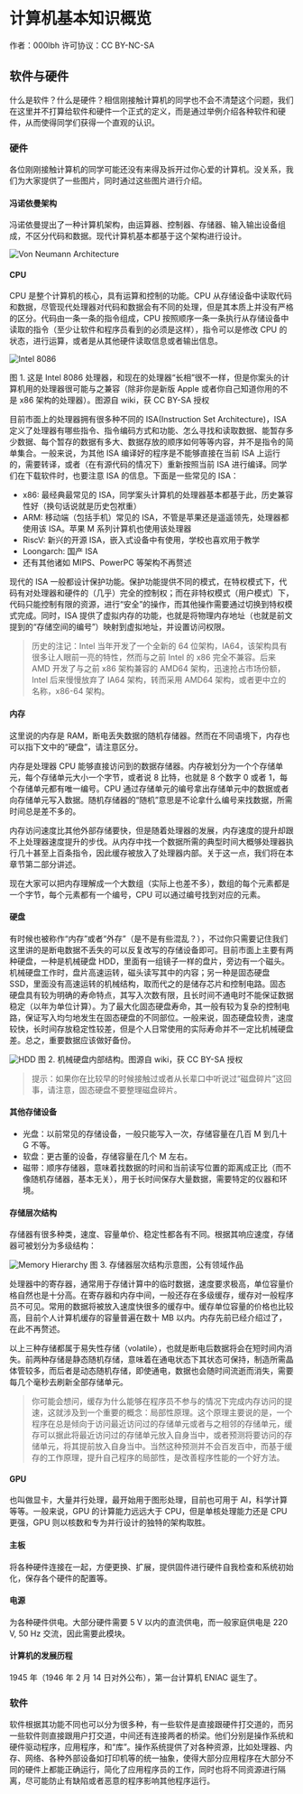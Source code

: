 # 计算机基本知识概览

作者：000lbh
许可协议：CC BY-NC-SA

## 软件与硬件

什么是软件？什么是硬件？相信刚接触计算机的同学也不会不清楚这个问题，我们在这里并不打算给软件和硬件一个正式的定义，而是通过举例介绍各种软件和硬件，从而使得同学们获得一个直观的认识。

### 硬件

各位刚刚接触计算机的同学可能还没有来得及拆开过你心爱的计算机。没关系，我们为大家提供了一些图片，同时通过这些图片进行介绍。

#### 冯诺依曼架构

冯诺依曼提出了一种计算机架构，由运算器、控制器、存储器、输入输出设备组成，不区分代码和数据。现代计算机基本都基于这个架构进行设计。

![Von Neumann Architecture](/assets/basic/03-computer-basic-knowledge-1/Von_Neumann_Architecture.svg)

#### CPU

CPU 是整个计算机的核心，具有运算和控制的功能。CPU 从存储设备中读取代码和数据，尽管现代处理器对代码和数据会有不同的处理，但是其本质上并没有严格的区分。代码由一条一条的指令组成，CPU 按照顺序一条一条执行从存储设备中读取的指令（至少让软件和程序员看到的必须是这样），指令可以是修改 CPU 的状态，进行运算，或者是从其他硬件读取信息或者输出信息。

![Intel 8086](/assets/basic/03-computer-basic-knowledge-1/Intel_C8086.jpg)

图 1. 这是 Intel 8086 处理器，和现在的处理器“长相”很不一样，但是你案头的计算机用的处理器很可能与之兼容（除非你是新版 Apple 或者你自己知道你用的不是 x86 架构的处理器）。图源自 wiki，获 CC BY-SA 授权

目前市面上的处理器拥有很多种不同的 ISA(Instruction Set Architecture)，ISA 定义了处理器有哪些指令、指令编码方式和功能、怎么寻找和读取数据、能暂存多少数据、每个暂存的数据有多大、数据存放的顺序如何等等内容，并不是指令的简单集合。一般来说，为其他 ISA 编译好的程序是不能够直接在当前 ISA 上运行的，需要转译，或者（在有源代码的情况下）重新按照当前 ISA 进行编译。同学们在下载软件时，也要注意 ISA 的信息。下面是一些常见的 ISA：

- x86: 最经典最常见的 ISA，同学案头计算机的处理器基本都基于此，历史兼容性好（换句话说就是历史包袱重）
- ARM: 移动端（包括手机）常见的 ISA，不管是苹果还是遥遥领先，处理器都使用该 ISA。苹果 M 系列计算机也使用该处理器
- RiscV: 新兴的开源 ISA，嵌入式设备中有使用，学校也喜欢用于教学
- Loongarch: 国产 ISA
- 还有其他诸如 MIPS、PowerPC 等架构不再赘述

现代的 ISA 一般都设计保护功能。保护功能提供不同的模式，在特权模式下，代码有对处理器和硬件的（几乎）完全的控制权；而在非特权模式（用户模式）下，代码只能控制有限的资源，进行“安全”的操作，而其他操作需要通过切换到特权模式完成。同时，ISA 提供了虚拟内存的功能，也就是将物理内存地址（也就是前文提到的“存储空间的编号”）映射到虚拟地址，并设置访问权限。

> 历史的注记：Intel 当年开发了一个全新的 64 位架构，IA64，该架构具有很多让人眼前一亮的特性，然而与之前 Intel 的 x86 完全不兼容。后来 AMD 开发了与之前 x86 架构兼容的 AMD64 架构，迅速抢占市场份额，Intel 后来慢慢放弃了 IA64 架构，转而采用 AMD64 架构，或者更中立的名称，x86-64 架构。

#### 内存

这里说的内存是 RAM，断电丢失数据的随机存储器。然而在不同语境下，内存也可以指下文中的“硬盘”，请注意区分。

内存是处理器 CPU 能够直接访问到的数据存储器。内存被划分为一个个存储单元，每个存储单元大小一个字节，或者说 8 比特，也就是 8 个数字 0 或者 1，每个存储单元都有唯一编号。CPU 通过存储单元的编号拿出存储单元中的数据或者向存储单元写入数据。随机存储器的“随机”意思是不论拿什么编号来找数据，所需时间总是差不多的。

内存访问速度比其他外部存储要快，但是随着处理器的发展，内存速度的提升却跟不上处理器速度提升的步伐。从内存中找一个数据所需的典型时间大概够处理器执行几十甚至上百条指令，因此缓存被放入了处理器内部。关于这一点，我们将在本章节第二部分讲述。

现在大家可以把内存理解成一个大数组（实际上也差不多），数组的每个元素都是一个字节，每个元素都有一个编号，CPU 可以通过编号找到对应的元素。

#### 硬盘

有时候也被称作“内存”或者“外存”（是不是有些混乱？），不过你只需要记住我们这里讲的是断电数据不丢失的可以反复改写的存储设备即可。目前市面上主要有两种硬盘，一种是机械硬盘 HDD，里面有一组镜子一样的盘片，旁边有一个磁头。机械硬盘工作时，盘片高速运转，磁头读写其中的内容；另一种是固态硬盘 SSD，里面没有高速运转的机械结构，取而代之的是储存芯片和控制电路。固态硬盘具有较为明确的寿命特点，其写入次数有限，且长时间不通电时不能保证数据稳定（以年为单位计算）。为了最大化固态硬盘寿命，其一般有较为复杂的控制电路，保证写入均匀地发生在固态硬盘的不同部位。一般来说，固态硬盘较贵，速度较快，长时间存放稳定性较差，但是个人日常使用的实际寿命并不一定比机械硬盘差。总之，重要数据应该做好备份。

![HDD](/assets/basic/03-computer-basic-knowledge-1/Laptop-hard-drive-exposed.jpg)
图 2. 机械硬盘内部结构。图源自 wiki，获 CC BY-SA 授权

> 提示：如果你在比较早的时候接触过或者从长辈口中听说过“磁盘碎片”这回事，请注意，固态硬盘不要整理磁盘碎片。

#### 其他存储设备

- 光盘：以前常见的存储设备，一般只能写入一次，存储容量在几百 M 到几十 G 不等。
- 软盘：更古董的设备，存储容量在几个 M 左右。
- 磁带：顺序存储器，意味着找数据的时间和当前读写位置的距离成正比（而不像随机存储器，基本无关），用于长时间保存大量数据，需要特定的仪器和环境。

#### 存储层次结构

存储器有很多种类，速度、容量单价、稳定性都各有不同。根据其响应速度，存储器可被划分为多级结构：

![Memory Hierarchy](/assets/basic/03-computer-basic-knowledge-1/ComputerMemoryHierarchy.svg)
图 3. 存储器层次结构示意图，公有领域作品

处理器中的寄存器，通常用于存储计算中的临时数据，速度要求极高，单位容量价格自然也是十分高。在寄存器和内存中间，一般还存在多级缓存，缓存对一般程序员不可见。常用的数据将被放入速度快很多的缓存中。缓存单位容量的价格也比较高，目前个人计算机缓存的容量普遍在数十 MB 以内。内存先前已经介绍过了，在此不再赘述。

以上三种存储都属于易失性存储（volatile），也就是断电后数据将会在短时间内消失。前两种存储是静态随机存储，意味着在通电状态下其状态可保持，制造所需晶体管较多，而后者是动态随机存储，即使通电，数据也会随时间流逝而消失，需要每几个毫秒去刷新全部存储单元。

> 你可能会想问，缓存为什么能够在程序员不参与的情况下完成内存访问的提速，这就涉及到一个重要的概念：局部性原理。这个原理主要说的是，一个程序在总是倾向于访问最近访问过的存储单元或者与之相邻的存储单元，缓存可以据此将最近访问过的存储单元放入自身当中，或者预测将要访问的存储单元，将其提前放入自身当中。当然这种预测并不会百发百中，而基于缓存的工作原理，提升自己程序的局部性，是改善程序性能的一个好方法。

#### GPU

也叫做显卡，大量并行处理，最开始用于图形处理，目前也可用于 AI，科学计算等等。一般来说，GPU 的计算能力远远大于 CPU，但是单核处理能力还是 CPU 更强，GPU 则以核数和专为并行设计的独特的架构取胜。

#### 主板

将各种硬件连接在一起，方便更换、扩展，提供固件进行硬件自我检查和系统初始化，保存各个硬件的配置等。

#### 电源

为各种硬件供电。大部分硬件需要 5 V 以内的直流供电，而一般家庭供电是 220 V, 50 Hz 交流，因此需要此模块。

#### 计算机的发展历程

1945 年（1946 年 2 月 14 日对外公布），第一台计算机 ENIAC 诞生了。

### 软件

软件根据其功能不同也可以分为很多种，有一些软件是直接跟硬件打交道的，而另一些软件则直接跟用户打交道，中间还有连接两者的桥梁。他们分别是操作系统和硬件驱动程序，应用程序，和“库”。操作系统提供了对各种资源，比如处理器、内存、网络、各种外部设备如打印机等的统一抽象，使得大部分应用程序在大部分不同的硬件上都能正确运行，简化了应用程序员的工作，同时也将不同资源进行隔离，尽可能防止有缺陷或者恶意的程序影响其他程序运行。
